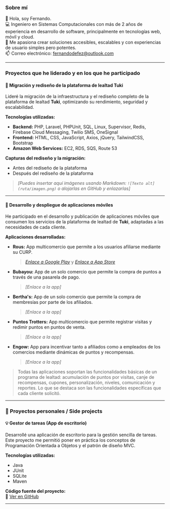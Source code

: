 ### Sobre mí

👋 Hola, soy Fernando.  
💻 Ingeniero en Sistemas Computacionales con más de 2 años de experiencia en desarrollo de software, principalmente en tecnologías web, móvil y cloud.  
🚀 Me apasiona crear soluciones accesibles, escalables y con experiencias de usuario simples pero potentes.  
📫 Correo electrónico: fernandodefez@outlook.com

---

### Proyectos que he liderado y en los que he participado

#### 🚧 Migración y rediseño de la plataforma de lealtad **Tuki**

Lideré la migración de la infraestructura y el rediseño completo de la plataforma de lealtad **Tuki**, optimizando su rendimiento, seguridad y escalabilidad.

**Tecnologías utilizadas:**
- **Backend:** PHP, Laravel, PHPUnit, SQL, Linux, Supervisor, Redis, Firebase Cloud Messaging, Twilio SMS, OneSignal  
- **Frontend:** HTML, CSS, JavaScript, Axios, jQuery, TailwindCSS, Bootstrap  
- **Amazon Web Services:** EC2, RDS, SQS, Route 53

**Capturas del rediseño y la migración:**
- Antes del rediseño de la plataforma  
- Después del rediseño de la plataforma  
> *[Puedes insertar aquí imágenes usando Markdown: `![Texto alt](ruta/imagen.png)` o alojarlas en GitHub y enlazarlas]*

---

#### 📱 Desarrollo y despliegue de aplicaciones móviles

He participado en el desarrollo y publicación de aplicaciones móviles que consumen los servicios de la plataforma de lealtad de **Tuki**, adaptadas a las necesidades de cada cliente.

**Aplicaciones desarrolladas:**

- **Rous:** App multicomercio que permite a los usuarios afiliarse mediante su CURP.  
  > *[Enlace a Google Play](https://play.google.com/store/apps/details?id=mx.marc.rous&hl=es_MX)*
  > y
  > *[Enlace a App Store](https://play.google.com/store/apps/details?id=mx.marc.rous&hl=es_MX)*

- **Bubayou:** App de un solo comercio que permite la compra de puntos a través de una pasarela de pago.  
  > *[Enlace a la app]*

- **Bertha's:** App de un solo comercio que permite la compra de membresías por parte de los afiliados.  
  > *[Enlace a la app]*

- **Puntos Trotters:** App multicomercio que permite registrar visitas y redimir puntos en puntos de venta.  
  > *[Enlace a la app]*

- **Engow:** App para incentivar tanto a afiliados como a empleados de los comercios mediante dinámicas de puntos y recompensas.  
  > *[Enlace a la app]*

> Todas las aplicaciones soportan las funcionalidades básicas de un programa de lealtad: acumulación de puntos por visitas, canje de recompensas, cupones, personalización, niveles, comunicación y reportes. Lo que se destaca son las funcionalidades específicas que cada cliente solicitó.

---

### 🚀 Proyectos personales / Side projects

#### 💡 Gestor de tareas (App de escritorio)

Desarrollé una aplicación de escritorio para la gestión sencilla de tareas. Este proyecto me permitió poner en práctica los conceptos de Programación Orientada a Objetos y el patrón de diseño MVC.

**Tecnologías utilizadas:**
- Java  
- JUnit  
- SQLite  
- Maven

**Código fuente del proyecto:**  
🔗 [Ver en GitHub](https://github.com/fernandodefez/task-manager-desktop-app-with-java)

---



<!---
fernandodefez/fernandodefez is a ✨ special ✨ repository because its `README.md` (this file) appears on your GitHub profile.
You can click the Preview link to take a look at your changes.
--->
